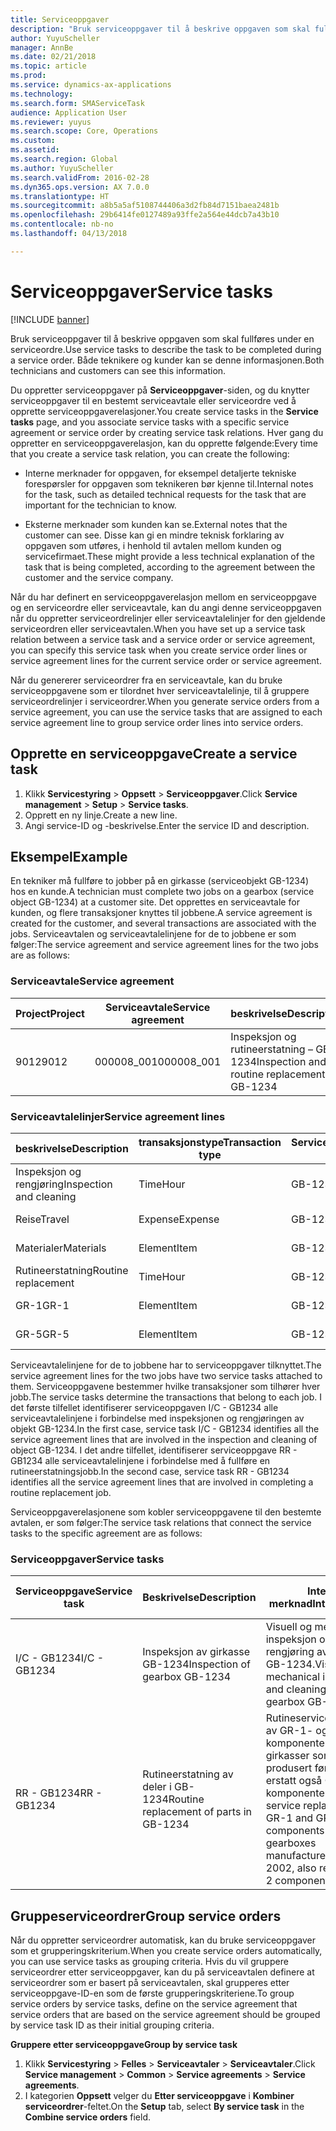 ```yaml
---
title: Serviceoppgaver
description: "Bruk serviceoppgaver til å beskrive oppgaven som skal fullføres under en serviceordre. Både teknikere og kunder kan se denne informasjonen."
author: YuyuScheller
manager: AnnBe
ms.date: 02/21/2018
ms.topic: article
ms.prod: 
ms.service: dynamics-ax-applications
ms.technology: 
ms.search.form: SMAServiceTask
audience: Application User
ms.reviewer: yuyus
ms.search.scope: Core, Operations
ms.custom: 
ms.assetid: 
ms.search.region: Global
ms.author: YuyuScheller
ms.search.validFrom: 2016-02-28
ms.dyn365.ops.version: AX 7.0.0
ms.translationtype: HT
ms.sourcegitcommit: a8b5a5af5108744406a3d2fb84d7151baea2481b
ms.openlocfilehash: 29b6414fe0127489a93ffe2a564e44dcb7a43b10
ms.contentlocale: nb-no
ms.lasthandoff: 04/13/2018

---
```


# <a name="service-tasks"></a><span data-ttu-id="25c10-104">Serviceoppgaver</span><span class="sxs-lookup"><span data-stu-id="25c10-104">Service tasks</span></span>  

[!INCLUDE [banner](../includes/banner.md)]

<span data-ttu-id="25c10-105">Bruk serviceoppgaver til å beskrive oppgaven som skal fullføres under en serviceordre.</span><span class="sxs-lookup"><span data-stu-id="25c10-105">Use service tasks to describe the task to be completed during a service order.</span></span>
<span data-ttu-id="25c10-106">Både teknikere og kunder kan se denne informasjonen.</span><span class="sxs-lookup"><span data-stu-id="25c10-106">Both technicians and customers can see this information.</span></span>

<span data-ttu-id="25c10-107">Du oppretter serviceoppgaver på **Serviceoppgaver**-siden, og du knytter serviceoppgaver til en bestemt serviceavtale eller serviceordre ved å opprette serviceoppgaverelasjoner.</span><span class="sxs-lookup"><span data-stu-id="25c10-107">You create service tasks in the **Service tasks** page, and you associate service tasks with a specific service agreement or service order by creating service task relations.</span></span> <span data-ttu-id="25c10-108">Hver gang du oppretter en serviceoppgaverelasjon, kan du opprette følgende:</span><span class="sxs-lookup"><span data-stu-id="25c10-108">Every time that you create a service task relation, you can create the following:</span></span>

-  <span data-ttu-id="25c10-109">Interne merknader for oppgaven, for eksempel detaljerte tekniske forespørsler for oppgaven som teknikeren bør kjenne til.</span><span class="sxs-lookup"><span data-stu-id="25c10-109">Internal notes for the task, such as detailed technical requests for the task that are important for the technician to know.</span></span>

-  <span data-ttu-id="25c10-110">Eksterne merknader som kunden kan se.</span><span class="sxs-lookup"><span data-stu-id="25c10-110">External notes that the customer can see.</span></span> <span data-ttu-id="25c10-111">Disse kan gi en mindre teknisk forklaring av oppgaven som utføres, i henhold til avtalen mellom kunden og servicefirmaet.</span><span class="sxs-lookup"><span data-stu-id="25c10-111">These might provide a less technical explanation of the task that is being completed, according to the agreement between the customer and the service company.</span></span>

<span data-ttu-id="25c10-112">Når du har definert en serviceoppgaverelasjon mellom en serviceoppgave og en serviceordre eller serviceavtale, kan du angi denne serviceoppgaven når du oppretter serviceordrelinjer eller serviceavtalelinjer for den gjeldende serviceordren eller serviceavtalen.</span><span class="sxs-lookup"><span data-stu-id="25c10-112">When you have set up a service task relation between a service task and a service order or service agreement, you can specify this service task when you create service order lines or service agreement lines for the current service order or service agreement.</span></span>

<span data-ttu-id="25c10-113">Når du genererer serviceordrer fra en serviceavtale, kan du bruke serviceoppgavene som er tilordnet hver serviceavtalelinje, til å gruppere serviceordrelinjer i serviceordrer.</span><span class="sxs-lookup"><span data-stu-id="25c10-113">When you generate service orders from a service agreement, you can use the service tasks that are assigned to each service agreement line to group service order lines into service orders.</span></span>

## <a name="create-a-service-task"></a><span data-ttu-id="25c10-114">Opprette en serviceoppgave</span><span class="sxs-lookup"><span data-stu-id="25c10-114">Create a service task</span></span>

1. <span data-ttu-id="25c10-115">Klikk **Servicestyring** \> **Oppsett** \> **Serviceoppgaver**.</span><span class="sxs-lookup"><span data-stu-id="25c10-115">Click **Service management** \> **Setup** \> **Service tasks**.</span></span>
2. <span data-ttu-id="25c10-116">Opprett en ny linje.</span><span class="sxs-lookup"><span data-stu-id="25c10-116">Create a new line.</span></span>
3. <span data-ttu-id="25c10-117">Angi service-ID og -beskrivelse.</span><span class="sxs-lookup"><span data-stu-id="25c10-117">Enter the service ID and description.</span></span>

## <a name="example"></a><span data-ttu-id="25c10-118">Eksempel</span><span class="sxs-lookup"><span data-stu-id="25c10-118">Example</span></span>

<span data-ttu-id="25c10-119">En tekniker må fullføre to jobber på en girkasse (serviceobjekt GB-1234) hos en kunde.</span><span class="sxs-lookup"><span data-stu-id="25c10-119">A technician must complete two jobs on a gearbox (service object GB-1234) at a customer site.</span></span> <span data-ttu-id="25c10-120">Det opprettes en serviceavtale for kunden, og flere transaksjoner knyttes til jobbene.</span><span class="sxs-lookup"><span data-stu-id="25c10-120">A service agreement is created for the customer, and several transactions are associated with the jobs.</span></span> <span data-ttu-id="25c10-121">Serviceavtalen og serviceavtalelinjene for de to jobbene er som følger:</span><span class="sxs-lookup"><span data-stu-id="25c10-121">The service agreement and service agreement lines for the two jobs are as follows:</span></span>

### <a name="service-agreement"></a><span data-ttu-id="25c10-122">Serviceavtale</span><span class="sxs-lookup"><span data-stu-id="25c10-122">Service agreement</span></span>

| <span data-ttu-id="25c10-123">Project</span><span class="sxs-lookup"><span data-stu-id="25c10-123">Project</span></span> | <span data-ttu-id="25c10-124">Serviceavtale</span><span class="sxs-lookup"><span data-stu-id="25c10-124">Service agreement</span></span> | <span data-ttu-id="25c10-125">beskrivelse</span><span class="sxs-lookup"><span data-stu-id="25c10-125">Description</span></span>                                  | <span data-ttu-id="25c10-126">Gruppere</span><span class="sxs-lookup"><span data-stu-id="25c10-126">Group</span></span>   |
|---------|-------------------|----------------------------------------------|---------|
| <span data-ttu-id="25c10-127">9012</span><span class="sxs-lookup"><span data-stu-id="25c10-127">9012</span></span>    | <span data-ttu-id="25c10-128">000008\_001</span><span class="sxs-lookup"><span data-stu-id="25c10-128">000008\_001</span></span>       | <span data-ttu-id="25c10-129">Inspeksjon og rutineerstatning – GB-1234</span><span class="sxs-lookup"><span data-stu-id="25c10-129">Inspection and routine replacement – GB-1234</span></span> | <span data-ttu-id="25c10-130">Bonus</span><span class="sxs-lookup"><span data-stu-id="25c10-130">Premium</span></span> |

### <a name="service-agreement-lines"></a><span data-ttu-id="25c10-131">Serviceavtalelinjer</span><span class="sxs-lookup"><span data-stu-id="25c10-131">Service agreement lines</span></span>

| <span data-ttu-id="25c10-132">beskrivelse</span><span class="sxs-lookup"><span data-stu-id="25c10-132">Description</span></span>             | <span data-ttu-id="25c10-133">transaksjonstype</span><span class="sxs-lookup"><span data-stu-id="25c10-133">Transaction type</span></span> | <span data-ttu-id="25c10-134">Serviceobjekt</span><span class="sxs-lookup"><span data-stu-id="25c10-134">Service object</span></span> | <span data-ttu-id="25c10-135">Serviceoppgave</span><span class="sxs-lookup"><span data-stu-id="25c10-135">Service task</span></span> |
|-------------------------|------------------|----------------|--------------|
| <span data-ttu-id="25c10-136">Inspeksjon og rengjøring</span><span class="sxs-lookup"><span data-stu-id="25c10-136">Inspection and cleaning</span></span> | <span data-ttu-id="25c10-137">Time</span><span class="sxs-lookup"><span data-stu-id="25c10-137">Hour</span></span>             | <span data-ttu-id="25c10-138">GB-1234</span><span class="sxs-lookup"><span data-stu-id="25c10-138">GB-1234</span></span>        | <span data-ttu-id="25c10-139">I/C - GB1234</span><span class="sxs-lookup"><span data-stu-id="25c10-139">I/C - GB1234</span></span> |
| <span data-ttu-id="25c10-140">Reise</span><span class="sxs-lookup"><span data-stu-id="25c10-140">Travel</span></span>                  | <span data-ttu-id="25c10-141">Expense</span><span class="sxs-lookup"><span data-stu-id="25c10-141">Expense</span></span>          | <span data-ttu-id="25c10-142">GB-1234</span><span class="sxs-lookup"><span data-stu-id="25c10-142">GB-1234</span></span>        | <span data-ttu-id="25c10-143">I/C - GB1234</span><span class="sxs-lookup"><span data-stu-id="25c10-143">I/C - GB1234</span></span> |
| <span data-ttu-id="25c10-144">Materialer</span><span class="sxs-lookup"><span data-stu-id="25c10-144">Materials</span></span>               | <span data-ttu-id="25c10-145">Element</span><span class="sxs-lookup"><span data-stu-id="25c10-145">Item</span></span>             | <span data-ttu-id="25c10-146">GB-1234</span><span class="sxs-lookup"><span data-stu-id="25c10-146">GB-1234</span></span>        | <span data-ttu-id="25c10-147">I/C - GB1234</span><span class="sxs-lookup"><span data-stu-id="25c10-147">I/C - GB1234</span></span> |
| <span data-ttu-id="25c10-148">Rutineerstatning</span><span class="sxs-lookup"><span data-stu-id="25c10-148">Routine replacement</span></span>     | <span data-ttu-id="25c10-149">Time</span><span class="sxs-lookup"><span data-stu-id="25c10-149">Hour</span></span>             | <span data-ttu-id="25c10-150">GB-1234</span><span class="sxs-lookup"><span data-stu-id="25c10-150">GB-1234</span></span>        | <span data-ttu-id="25c10-151">RR - GB1234</span><span class="sxs-lookup"><span data-stu-id="25c10-151">RR - GB1234</span></span>  |
| <span data-ttu-id="25c10-152">GR-1</span><span class="sxs-lookup"><span data-stu-id="25c10-152">GR-1</span></span>                    | <span data-ttu-id="25c10-153">Element</span><span class="sxs-lookup"><span data-stu-id="25c10-153">Item</span></span>             | <span data-ttu-id="25c10-154">GB-1234</span><span class="sxs-lookup"><span data-stu-id="25c10-154">GB-1234</span></span>        | <span data-ttu-id="25c10-155">RR - GB1234</span><span class="sxs-lookup"><span data-stu-id="25c10-155">RR - GB1234</span></span>  |
| <span data-ttu-id="25c10-156">GR-5</span><span class="sxs-lookup"><span data-stu-id="25c10-156">GR-5</span></span>                    | <span data-ttu-id="25c10-157">Element</span><span class="sxs-lookup"><span data-stu-id="25c10-157">Item</span></span>             | <span data-ttu-id="25c10-158">GB-1234</span><span class="sxs-lookup"><span data-stu-id="25c10-158">GB-1234</span></span>        | <span data-ttu-id="25c10-159">RR - GB1234</span><span class="sxs-lookup"><span data-stu-id="25c10-159">RR - GB1234</span></span>  |

<span data-ttu-id="25c10-160">Serviceavtalelinjene for de to jobbene har to serviceoppgaver tilknyttet.</span><span class="sxs-lookup"><span data-stu-id="25c10-160">The service agreement lines for the two jobs have two service tasks attached to them.</span></span> <span data-ttu-id="25c10-161">Serviceoppgavene bestemmer hvilke transaksjoner som tilhører hver jobb.</span><span class="sxs-lookup"><span data-stu-id="25c10-161">The service tasks determine the transactions that belong to each job.</span></span> <span data-ttu-id="25c10-162">I det første tilfellet identifiserer serviceoppgaven I/C - GB1234 alle serviceavtalelinjene i forbindelse med inspeksjonen og rengjøringen av objekt GB-1234.</span><span class="sxs-lookup"><span data-stu-id="25c10-162">In the first case, service task I/C - GB1234 identifies all the service agreement lines that are involved in the inspection and cleaning of object GB-1234.</span></span> <span data-ttu-id="25c10-163">I det andre tilfellet, identifiserer serviceoppgave RR - GB1234 alle serviceavtalelinjene i forbindelse med å fullføre en rutineerstatningsjobb.</span><span class="sxs-lookup"><span data-stu-id="25c10-163">In the second case, service task RR - GB1234 identifies all the service agreement lines that are involved in completing a routine replacement job.</span></span>

<span data-ttu-id="25c10-164">Serviceoppgaverelasjonene som kobler serviceoppgavene til den bestemte avtalen, er som følger:</span><span class="sxs-lookup"><span data-stu-id="25c10-164">The service task relations that connect the service tasks to the specific agreement are as follows:</span></span>

### <a name="service-tasks"></a><span data-ttu-id="25c10-165">Serviceoppgaver</span><span class="sxs-lookup"><span data-stu-id="25c10-165">Service tasks</span></span>

| <span data-ttu-id="25c10-166">Serviceoppgave</span><span class="sxs-lookup"><span data-stu-id="25c10-166">Service task</span></span> | <span data-ttu-id="25c10-167">Beskrivelse</span><span class="sxs-lookup"><span data-stu-id="25c10-167">Description</span></span>                             | <span data-ttu-id="25c10-168">Intern merknad</span><span class="sxs-lookup"><span data-stu-id="25c10-168">Internal note</span></span>                                                                                                                 | <span data-ttu-id="25c10-169">Ekstern merknad</span><span class="sxs-lookup"><span data-stu-id="25c10-169">External note</span></span>                 |
|--------------|-----------------------------------------|-------------------------------------------------------------------------------------------------------------------------------|-------------------------------|
| <span data-ttu-id="25c10-170">I/C - GB1234</span><span class="sxs-lookup"><span data-stu-id="25c10-170">I/C - GB1234</span></span> | <span data-ttu-id="25c10-171">Inspeksjon av girkasse GB-1234</span><span class="sxs-lookup"><span data-stu-id="25c10-171">Inspection of gearbox GB-1234</span></span>           | <span data-ttu-id="25c10-172">Visuell og mekanisk inspeksjon og rengjøring av girkasse GB-1234.</span><span class="sxs-lookup"><span data-stu-id="25c10-172">Visual and mechanical inspection and cleaning of gearbox GB-1234</span></span>                                                              | <span data-ttu-id="25c10-173">Rutineinspeksjon av girkasse</span><span class="sxs-lookup"><span data-stu-id="25c10-173">Routine inspection of gearbox</span></span> |
| <span data-ttu-id="25c10-174">RR - GB1234</span><span class="sxs-lookup"><span data-stu-id="25c10-174">RR - GB1234</span></span>  | <span data-ttu-id="25c10-175">Rutineerstatning av deler i GB-1234</span><span class="sxs-lookup"><span data-stu-id="25c10-175">Routine replacement of parts in GB-1234</span></span> | <span data-ttu-id="25c10-176">Rutineserviceerstatning av GR-1- og GR-5-komponenter (for girkasser som er produsert før 2002, erstatt også GR-2-komponenten)</span><span class="sxs-lookup"><span data-stu-id="25c10-176">Routine service replacement of GR-1 and GR-5 components (for gearboxes manufactured before 2002, also replace GR-2 component)</span></span> | <span data-ttu-id="25c10-177">Rutineerstatning av deler</span><span class="sxs-lookup"><span data-stu-id="25c10-177">Routine replacement of parts</span></span>  |

## <a name="group-service-orders"></a><span data-ttu-id="25c10-178">Gruppeserviceordrer</span><span class="sxs-lookup"><span data-stu-id="25c10-178">Group service orders</span></span>

<span data-ttu-id="25c10-179">Når du oppretter serviceordrer automatisk, kan du bruke serviceoppgaver som et grupperingskriterium.</span><span class="sxs-lookup"><span data-stu-id="25c10-179">When you create service orders automatically, you can use service tasks as grouping criteria.</span></span> <span data-ttu-id="25c10-180">Hvis du vil gruppere serviceordrer etter serviceoppgaver, kan du på serviceavtalen definere at serviceordrer som er basert på serviceavtalen, skal grupperes etter serviceoppgave-ID-en som de første grupperingskriteriene.</span><span class="sxs-lookup"><span data-stu-id="25c10-180">To group service orders by service tasks, define on the service agreement that service orders that are based on the service agreement should be grouped by service task ID as their initial grouping criteria.</span></span>

<span data-ttu-id="25c10-181">**Gruppere etter serviceoppgave**</span><span class="sxs-lookup"><span data-stu-id="25c10-181">**Group by service task**</span></span>

1. <span data-ttu-id="25c10-182">Klikk **Servicestyring** \> **Felles** \> **Serviceavtaler** \> **Serviceavtaler**.</span><span class="sxs-lookup"><span data-stu-id="25c10-182">Click **Service management** \> **Common** \> **Service agreements** \> **Service agreements**.</span></span>
2. <span data-ttu-id="25c10-183">I kategorien **Oppsett** velger du **Etter serviceoppgave** i **Kombiner serviceordrer**-feltet.</span><span class="sxs-lookup"><span data-stu-id="25c10-183">On the **Setup** tab, select **By service task** in the **Combine service orders** field.</span></span>



